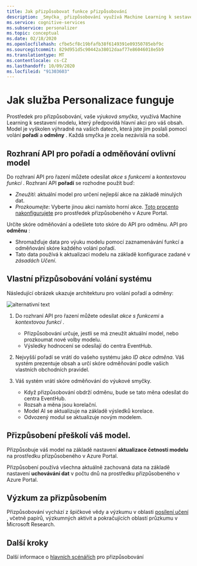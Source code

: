 ```yaml
---
title: Jak přizpůsobovat funkce přizpůsobování
description: _Smyčka_ přizpůsobování využívá Machine Learning k sestavení modelu, který předpovídá hlavní akci pro váš obsah. Model je vyškolen výhradně na vašich datech, která jste jim poslali pomocí volání pořadí a odměny.
ms.service: cognitive-services
ms.subservice: personalizer
ms.topic: conceptual
ms.date: 02/18/2020
ms.openlocfilehash: cfbe5cf8c19bfafb38f6149391e09350785ebf9c
ms.sourcegitcommit: 829d951d5c90442a38012daaf77e86046018e5b9
ms.translationtype: MT
ms.contentlocale: cs-CZ
ms.lasthandoff: 10/09/2020
ms.locfileid: "91303603"
---
```

# <a name="how-personalizer-works"></a>Jak služba Personalizace funguje

Prostředek pro přizpůsobování, vaše _výuková smyčka_, využívá Machine Learning k sestavení modelu, který předpovídá hlavní akci pro váš obsah. Model je vyškolen výhradně na vašich datech, která jste jim poslali pomocí volání **pořadí** a **odměny** . Každá smyčka je zcela nezávislá na sobě.

## <a name="rank-and-reward-apis-impact-the-model"></a>Rozhraní API pro pořadí a odměňování ovlivní model

Do rozhraní API pro řazení můžete odesílat _akce s funkcemi_ a _kontextovou funkcí_ . Rozhraní API **pořadí** se rozhodne použít buď:

* _Zneužití_: aktuální model pro určení nejlepší akce na základě minulých dat.
* _Prozkoumejte_: Vyberte jinou akci namísto horní akce. [Toto procento nakonfigurujete](how-to-settings.md#configure-exploration-to-allow-the-learning-loop-to-adapt) pro prostředek přizpůsobeného v Azure Portal.

Určíte skóre odměňování a odešlete toto skóre do API pro odměnu. API pro **odměnu** :

* Shromažďuje data pro výuku modelu pomocí zaznamenávání funkcí a odměňování skóre každého volání pořadí.
* Tato data používá k aktualizaci modelu na základě konfigurace zadané v _zásadách Učení_.

## <a name="your-system-calling-personalizer"></a>Vlastní přizpůsobování volání systému

Následující obrázek ukazuje architekturu pro volání pořadí a odměny:

![alternativní text](./media/how-personalizer-works/personalization-how-it-works.png "Jak funguje přizpůsobení")

1. Do rozhraní API pro řazení můžete odesílat _akce s funkcemi_ a _kontextovou funkcí_ .

    * Přizpůsobování určuje, jestli se má zneužít aktuální model, nebo prozkoumat nové volby modelu.
    * Výsledky hodnocení se odesílají do centra EventHub.
1. Nejvyšší pořadí se vrátí do vašeho systému jako _ID akce odměna_.
    Váš systém prezentuje obsah a určí skóre odměňování podle vašich vlastních obchodních pravidel.
1. Váš systém vrátí skóre odměňování do výukové smyčky.
    * Když přizpůsobování obdrží odměnu, bude se tato měna odesílat do centra EventHub.
    * Rozsah a měna jsou korelační.
    * Model AI se aktualizuje na základě výsledků korelace.
    * Odvozený modul se aktualizuje novým modelem.

## <a name="personalizer-retrains-your-model"></a>Přizpůsobení přeškolí váš model.

Přizpůsobuje váš model na základě nastavení **aktualizace četnosti modelu** na prostředku přizpůsobeného v Azure Portal.

Přizpůsobení používá všechna aktuálně zachovaná data na základě nastavení **uchovávání dat** v počtu dnů na prostředku přizpůsobeného v Azure Portal.

## <a name="research-behind-personalizer"></a>Výzkum za přizpůsobením

Přizpůsobování vychází z špičkové vědy a výzkumu v oblasti [posílení učení](concepts-reinforcement-learning.md) , včetně papírů, výzkumných aktivit a pokračujících oblastí průzkumu v Microsoft Research.

## <a name="next-steps"></a>Další kroky

Další informace o [hlavních scénářích](where-can-you-use-personalizer.md) pro přizpůsobování